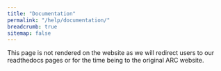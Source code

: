 ```yaml
---
title: "Documentation"
permalink: "/help/documentation/"
breadcrumb: true
sitemap: false
---
```


This page is not rendered on the website as we will redirect users to our readthedocs pages or for the time being to the original ARC website.

